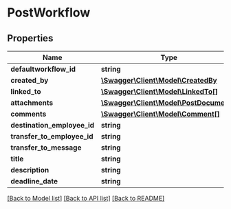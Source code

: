 # PostWorkflow

## Properties
Name | Type | Description | Notes
------------ | ------------- | ------------- | -------------
**defaultworkflow_id** | **string** |  | [optional] 
**created_by** | [**\Swagger\Client\Model\CreatedBy**](CreatedBy.md) |  | [optional] 
**linked_to** | [**\Swagger\Client\Model\LinkedTo[]**](LinkedTo.md) |  | [optional] 
**attachments** | [**\Swagger\Client\Model\PostDocument[]**](PostDocument.md) |  | [optional] 
**comments** | [**\Swagger\Client\Model\Comment[]**](Comment.md) |  | [optional] 
**destination_employee_id** | **string** |  | [optional] 
**transfer_to_employee_id** | **string** |  | [optional] 
**transfer_to_message** | **string** |  | [optional] 
**title** | **string** |  | [optional] 
**description** | **string** |  | [optional] 
**deadline_date** | **string** |  | [optional] 

[[Back to Model list]](../README.md#documentation-for-models) [[Back to API list]](../README.md#documentation-for-api-endpoints) [[Back to README]](../README.md)


